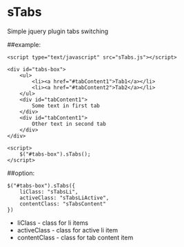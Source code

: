 # sTabs
Simple jquery plugin tabs switching

##example:
```
<script type="text/javascript" src="sTabs.js"></script>

<div id="tabs-box">
	<ul>
		<li><a href="#tabContent1">Tab1</a></li>
		<li><a href="#tabContent2">Tab2</a></li>
	</ul>
	<div id="tabContent1">
		Some text in first tab
	</div>
	<div id="tabContent1">
		Other text in second tab
	</div>
</div>

<script>
	$("#tabs-box").sTabs();
</script>
```

##option:

```
$("#tabs-box").sTabs({
    liClass: "sTabsLi",
    activeClass: "sTabsLiActive",
    contentClass: "sTabsContent"
})
```
- liClass - class for li items
- activeClass - class for active li item
- contentClass - class for tab content item
